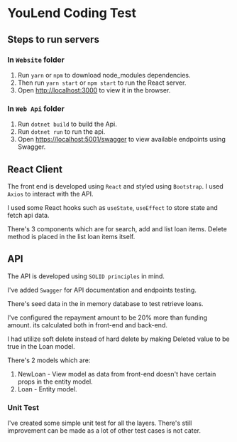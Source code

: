 # YouLend Coding Test

## **Steps to run servers**

### In `Website` folder

1. Run `yarn` or `npm` to download node_modules dependencies.
2. Then run `yarn start` or `npm start` to run the React server.
3. Open [http://localhost:3000](http://localhost:3000) to view it in the browser.

### In `Web Api` folder

1. Run `dotnet build` to build the Api.
2. Run `dotnet run` to run the api.
3. Open [https://localhost:5001/swagger](https://localhost:5001/swagger) to view available endpoints using Swagger.

## **React Client**

The front end is developed using `React` and styled using `Bootstrap`. I used `Axios` to interact with the API.

I used some React hooks such as `useState`, `useEffect` to store state and fetch api data.

There's 3 components which are for search, add and list loan items.
Delete method is placed in the list loan items itself.

## **API**

The API is developed using `SOLID principles` in mind.

I've added `Swagger` for API documentation and endpoints testing.

There's seed data in the in memory database to test retrieve loans.

I've configured the repayment amount to be 20% more than funding amount. its calculated both in front-end and back-end.

I had utilize soft delete instead of hard delete by making Deleted value to be true in the Loan model.

There's 2 models which are:

1. NewLoan - View model as data from front-end doesn't have certain props in the entity model.
2. Loan - Entity model.

### **Unit Test**

I've created some simple unit test for all the layers. There's still improvement can be made as a lot of other test cases is not cater.
